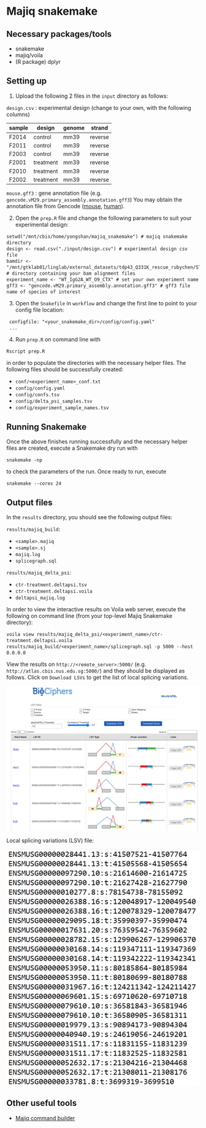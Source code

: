 # Majiq snakemake

## Necessary packages/tools
- snakemake
- majiq/voila
- (R package) dplyr

## Setting up

1. Upload the following 2 files in the `input` directory as follows:

`design.csv` : experimental design (change to your own, with the following columns)

| sample | design    | genome | strand  |
| ------ | ------    | ------ | ------  |
| F2014	 | control	 | mm39	  | reverse |
| F2011	 | control	 | mm39	  | reverse |
| F2003	 | control	 | mm39	  | reverse |
| F2001	 | treatment | mm39	  | reverse |
| F2010	 | treatment | mm39	  | reverse |
| F2002	 | treatment | mm39	  | reverse |

`mouse.gff3` : gene annotation file (e.g. `gencode.vM29.primary_assembly.annotation.gff3`) You may obtain the annotation file from Gencode ([mouse](https://www.gencodegenes.org/mouse/), [human](https://www.gencodegenes.org/human/)).

2. Open the `prep.R` file and change the following parameters to suit your experimental design:
```
setwd("/mnt/cbis/home/yongshan/majiq_snakemake") # majiq snakemake directory
design <- read.csv("./input/design.csv") # experimental design csv file
bamdir <- "/mnt/gtklab01/linglab/external_datasets/tdp43_Q331K_rescue_rubychen/STAR" # directory containing your bam alignment files
experiment_name <- "WT_IgG2A_WT_O9_CTX" # set your own experiment name
gff3 <- "gencode.vM29.primary_assembly.annotation.gff3" # gff3 file name of species of interest
```

3. Open the `Snakefile` in `workflow` and change the first line to point to your config file location:
```
 configfile: "<your_snakemake_dir>/config/config.yaml"
 ...
 ```

4. Run `prep.R` on command line with
```
Rscript prep.R
```
in order to populate the directories with the necessary helper files. The following files should be successfully created:
- `conf/<experiment_name>_conf.txt`
- `config/config.yaml`
- `config/confs.tsv`
- `config/delta_psi_samples.tsv`
- `config/experiment_sample_names.tsv`


## Running Snakemake

Once the above finishes running successfully and the necessary helper files are created, execute a Snakemake dry run with
```
snakemake -np
```
to check the parameters of the run. Once ready to run, execute
```
snakemake --cores 24
```

## Output files

In the `results` directory, you should see the following output files:

`results/majiq_build`:
- `<sample>.majiq`
- `<sample>.sj`
- `majiq.log`
- `splicegraph.sql`

`results/majiq_delta_psi`:
- `ctr-treatment.deltapsi.tsv`
- `ctr-treatment.deltapsi.voila`
- `deltapsi_majiq.log`

In order to view the interactive results on Voila web server, execute the following on command line (from your top-level Majiq Snakemake directory):
```
voila view results/majiq_delta_psi/<experiment_name>/ctr-treatment.deltapsi.voila results/majiq_build/<experiment_name>/splicegraph.sql -p 5000 --host 0.0.0.0
```
View the results on `http://<remote_server>:5000/` (e.g. `http://atlas.cbis.nus.edu.sg:5000/`) and they should be displayed as follows. Click on `Download LSVs` to get the list of local splicing variations. 

<p align="left">
  <img src="../images/majiq_results.PNG">
</p>

Local splicing variations (LSV) file:

<p align="left">
  <img src="../images/majiq_lsv.PNG">
</p>

## Other useful tools
- [Majiq command builder](https://biociphers.bitbucket.io/majiq-docs-academic/commandbuilder.html)
